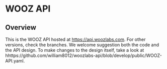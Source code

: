 # WOOZ API

## Overview

This is the WOOZ API hosted at https://api.woozlabs.com. For other versions, check the branches.
We welcome suggestion both the code and the API design.
To make changes to the design itself, take a look at hhttps://github.com/william8012/woozlabs-api/blob/develop/public/WOOZ-API.yaml.
